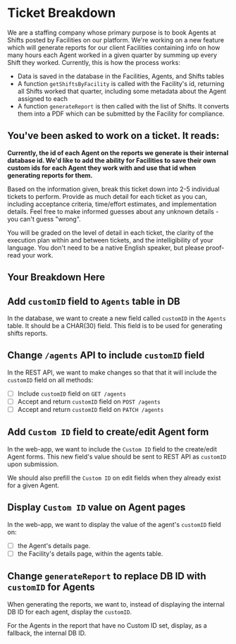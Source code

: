 # Ticket Breakdown
We are a staffing company whose primary purpose is to book Agents at Shifts posted by Facilities on our platform. We're working on a new feature which will generate reports for our client Facilities containing info on how many hours each Agent worked in a given quarter by summing up every Shift they worked. Currently, this is how the process works:

- Data is saved in the database in the Facilities, Agents, and Shifts tables
- A function `getShiftsByFacility` is called with the Facility's id, returning all Shifts worked that quarter, including some metadata about the Agent assigned to each
- A function `generateReport` is then called with the list of Shifts. It converts them into a PDF which can be submitted by the Facility for compliance.

## You've been asked to work on a ticket. It reads:

**Currently, the id of each Agent on the reports we generate is their internal database id. We'd like to add the ability for Facilities to save their own custom ids for each Agent they work with and use that id when generating reports for them.**


Based on the information given, break this ticket down into 2-5 individual tickets to perform. Provide as much detail for each ticket as you can, including acceptance criteria, time/effort estimates, and implementation details. Feel free to make informed guesses about any unknown details - you can't guess "wrong".


You will be graded on the level of detail in each ticket, the clarity of the execution plan within and between tickets, and the intelligibility of your language. You don't need to be a native English speaker, but please proof-read your work.

## Your Breakdown Here

## Add `customID` field to `Agents` table in DB

<!-- Inferring that 30 characters should be enough to hold the custom id -->

In the database, we want to create a new field called `customID` in the `Agents` table. It should be a CHAR(30) field.
This field is to be used for generating shifts reports.

## Change `/agents` API to include `customID` field 

<!-- 
  • inferring usage of REST API
  • inferring that POST and PATCH methods return the whole Agent data
-->

In the REST API, we want to make changes so that that it will include the `customID` field on all methods:

- [ ] Include `customID` field on `GET /agents`
- [ ] Accept and return `customID` field on `POST /agents`
- [ ] Accept and return `customID` field on `PATCH /agents`

## Add `Custom ID` field to create/edit Agent form

In the web-app, we want to include the `Custom ID` field to the create/edit Agent forms. This new field's value should be sent to REST API as `customID` upon submission.

We should also prefill the `Custom ID` on edit fields when they already exist for a given Agent.

## Display `Custom ID` value on Agent pages

<!-- 
  • inferring that there is a details page for Agents
  • inferring that there is a details page for Facility, that includes a list that display all its Agents
-->

In the web-app, we want to display the value of the agent's `customID` field on:

- [ ] the Agent's details page.
- [ ] the Facility's details page, within the agents table.

## Change `generateReport` to replace DB ID with `customID` for Agents

When generating the reports, we want to, instead of displaying the internal DB ID for each agent, display the `customID`. 

For the Agents in the report that have no Custom ID set, display, as a fallback, the internal DB ID.